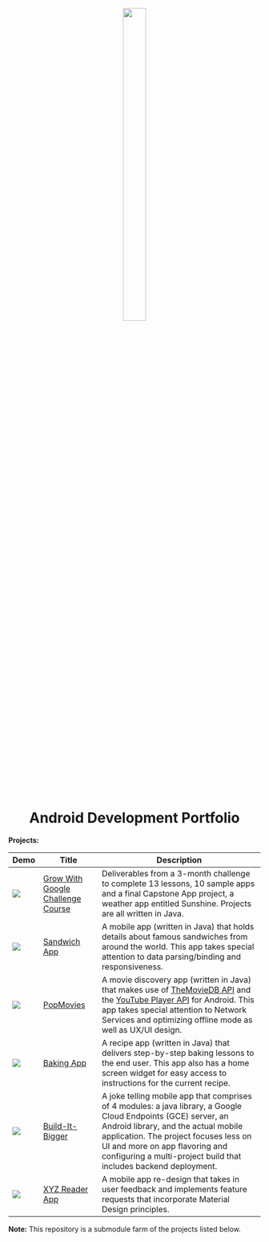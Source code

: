 <p align="center">
  <img src="https://ucarecdn.com/410bd89c-8593-4c87-b9cb-ce116b92ff9b/" height="40%" width="30%" />
</p>

<h1 align="center">
  Android Development Portfolio
</h1>


<b>Projects:</b>

| Demo | Title | Description |
| --- | --- | --- |
| <img src="https://ucarecdn.com/256828da-254c-4728-bb99-902f943f2562/" /> | [Grow With Google Challenge Course](https://github.com/codeamt/Grow-With-Google-Android-Dev-Track-Scholarship) | Deliverables from a 3-month challenge to complete 13 lessons, 10 sample apps and a final Capstone App project, a weather app entitled Sunshine. Projects are all written in Java. |
| <img src="https://ucarecdn.com/a9806071-c380-4c52-aa0d-26777c5658ac/" /> | [Sandwich App](https://github.com/codeamt/Sandwich-App) | A mobile app (written in Java) that holds details about famous sandwiches from around the world. This app takes special attention to data parsing/binding and responsiveness. |
| <img src="https://ucarecdn.com/218c7e01-2788-4238-aa52-7f734c0074ed/" /> | [PopMovies](https://github.com/codeamt/PopMovies) | A movie discovery app (written in Java) that makes use of [TheMovieDB API](https://www.themoviedb.org/documentation/api) and the [YouTube Player API](https://developers.google.com/youtube/android/player/) for Android. This app takes special attention to Network Services and optimizing offline mode as well as UX/UI design. |
| <img src="https://ucarecdn.com/8806244b-bc6c-4b56-89e9-8e045e1e3804/" /> | [Baking App](https://github.com/codeamt/BakingApp) | A recipe app (written in Java) that delivers step-by-step baking lessons to the end user. This app also has a home screen widget for easy access to instructions for the current recipe. |
| <img src="https://ucarecdn.com/d2266094-72a7-42b7-b0f7-9993a992c8d5/" /> | [Build-It-Bigger](https://github.com/codeamt/Build-It-Bigger) | A joke telling mobile app that comprises of 4 modules: a java library, a Google Cloud Endpoints (GCE) server, an Android library,  and the actual mobile application. The project focuses less on UI and more on app flavoring and configuring a multi-project build that includes backend deployment. |
| <img src="https://ucarecdn.com/d6a681d2-d6fb-44de-985c-f284058af643/" />| [XYZ Reader App](https://github.com/codeamt/XYZ-Reader-App) | A mobile app re-design that takes in user feedback and implements feature requests that incorporate Material Design principles. |

<b>Note:</b> This repository is a submodule farm of the projects listed below.
